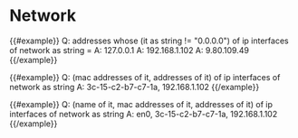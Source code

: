 # Network

{{#example}}
Q: addresses whose (it as string != "0.0.0.0") of ip interfaces of network as string =
A: 127.0.0.1
A: 192.168.1.102
A: 9.80.109.49
{{/example}}

{{#example}}
Q: (mac addresses of it, addresses of it) of ip interfaces of network as string
A: 3c-15-c2-b7-c7-1a, 192.168.1.102
{{/example}}

{{#example}}
Q: (name of it, mac addresses of it, addresses of it) of ip interfaces of network as string
A: en0, 3c-15-c2-b7-c7-1a, 192.168.1.102
{{/example}}
